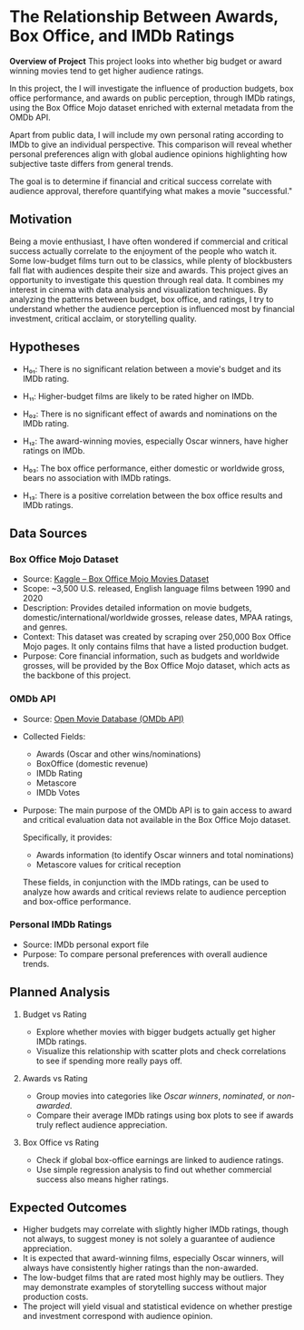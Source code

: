 # The Relationship Between Awards, Box Office, and IMDb Ratings

**Overview of Project**
This project looks into whether big budget or award winning movies tend to get higher audience ratings.

In this project, the I will investigate the influence of production budgets, box office performance, and awards on public perception, through IMDb ratings, using the Box Office Mojo dataset enriched with external metadata from the OMDb API.

Apart from public data, I will include my own personal rating according to IMDb to give an individual perspective.
This comparison will reveal whether personal preferences align with global audience opinions highlighting how subjective taste differs from general trends.

The goal is to determine if financial and critical success correlate with audience approval, therefore quantifying what makes a movie "successful."

## Motivation

Being a movie enthusiast, I have often wondered if commercial and critical success actually correlate to the enjoyment of the people who watch it.
Some low-budget films turn out to be classics, while plenty of blockbusters fall flat with audiences despite their size and awards.
This project gives an opportunity to investigate this question through real data. It combines my interest in cinema with data analysis and visualization techniques.
By analyzing the patterns between budget, box office, and ratings, I try to understand whether the audience perception is influenced most by financial investment, critical acclaim, or storytelling quality.

## Hypotheses

* H₀₁: There is no significant relation between a movie's budget and its IMDb rating.

* H₁₁: Higher-budget films are likely to be rated higher on IMDb.

* H₀₂: There is no significant effect of awards and nominations on the IMDb rating.

* H₁₂: The award-winning movies, especially Oscar winners, have higher ratings on IMDb.

* H₀₃: The box office performance, either domestic or worldwide gross, bears no association with IMDb ratings.

* H₁₃: There is a positive correlation between the box office results and IMDb ratings.

## Data Sources

### Box Office Mojo Dataset

* Source: [Kaggle – Box Office Mojo Movies Dataset](https://www.kaggle.com/datasets/igorkirko/wwwboxofficemojocom-movies-with-budget-listed)
* Scope: ~3,500 U.S. released, English language films between 1990 and 2020
* Description: Provides detailed information on movie budgets, domestic/international/worldwide grosses, release dates, MPAA ratings, and genres.
* Context:
  This dataset was created by scraping over 250,000 Box Office Mojo pages. It only contains films that have a listed production budget.
* Purpose:
  Core financial information, such as budgets and worldwide grosses, will be provided by the Box Office Mojo dataset, which acts as the backbone of this project.

### OMDb API

* Source: [Open Movie Database (OMDb API)](https://www.omdbapi.com/)
* Collected Fields:

  * Awards (Oscar and other wins/nominations)
  * BoxOffice (domestic revenue)
  * IMDb Rating
  * Metascore
  * IMDb Votes
* Purpose:
  The main purpose of the OMDb API is to gain access to award and critical evaluation data not available in the Box Office Mojo dataset.

  Specifically, it provides:
  * Awards information (to identify Oscar winners and total nominations)
  * Metascore values for critical reception

  These fields, in conjunction with the IMDb ratings, can be used to analyze how awards and critical reviews relate to audience perception and box-office performance.

### Personal IMDb Ratings

* Source: IMDb personal export file
* Purpose:
  To compare personal preferences with overall audience trends.

## Planned Analysis

1. Budget vs Rating

   * Explore whether movies with bigger budgets actually get higher IMDb ratings.  
   * Visualize this relationship with scatter plots and check correlations to see if spending more really pays off.

2. Awards vs Rating

   * Group movies into categories like *Oscar winners*, *nominated*, or *non-awarded*.  
   * Compare their average IMDb ratings using box plots to see if awards truly reflect audience appreciation.

3. Box Office vs Rating

   * Check if global box-office earnings are linked to audience ratings.  
   * Use simple regression analysis to find out whether commercial success also means higher ratings.


## Expected Outcomes

* Higher budgets may correlate with slightly higher IMDb ratings, though not always, to suggest money is not solely a guarantee of audience appreciation.
* It is expected that award-winning films, especially Oscar winners, will always have consistently higher ratings than the non-awarded.
* The low-budget films that are rated most highly may be outliers. They may demonstrate examples of storytelling success without major production costs.
* The project will yield visual and statistical evidence on whether prestige and investment correspond with audience opinion.
